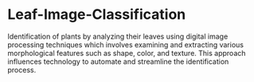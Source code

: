 # Leaf-Image-Classification
Identification of plants by analyzing their leaves using digital image processing techniques which involves examining and extracting various morphological features such as shape, color, and texture. This approach influences technology to automate and streamline the identification process.

